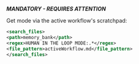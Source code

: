 
***MANDATORY - REQUIRES ATTENTION***

Get mode via the active workflow's scratchpad:

```xml
<search_files>
<path>memory_bank</path>
<regex>HUMAN IN THE LOOP MODE:.*</regex>
<file_pattern>activeWorkflow.md</file_pattern>
</search_files>
```
